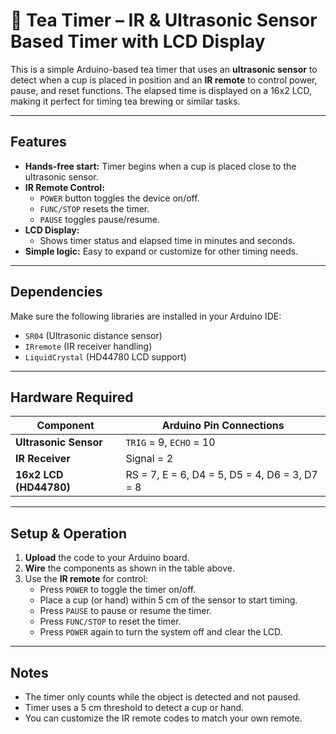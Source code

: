 # 🍵 Tea Timer – IR & Ultrasonic Sensor Based Timer with LCD Display

This is a simple Arduino-based tea timer that uses an **ultrasonic sensor** to detect when a cup is placed in position and an **IR remote** to control power, pause, and reset functions. The elapsed time is displayed on a 16x2 LCD, making it perfect for timing tea brewing or similar tasks.

---

## Features

- **Hands-free start:** Timer begins when a cup is placed close to the ultrasonic sensor.
- **IR Remote Control:**
  - `POWER` button toggles the device on/off.
  - `FUNC/STOP` resets the timer.
  - `PAUSE` toggles pause/resume.
- **LCD Display:**
  - Shows timer status and elapsed time in minutes and seconds.
- **Simple logic:** Easy to expand or customize for other timing needs.

---

## Dependencies

Make sure the following libraries are installed in your Arduino IDE:

- `SR04` (Ultrasonic distance sensor)
- `IRremote` (IR receiver handling)
- `LiquidCrystal` (HD44780 LCD support)

---

## Hardware Required

| Component              | Arduino Pin Connections         |
|------------------------|----------------------------------|
| **Ultrasonic Sensor**  | `TRIG` = 9, `ECHO` = 10          |
| **IR Receiver**        | Signal = 2                       |
| **16x2 LCD (HD44780)** | RS = 7, E = 6, D4 = 5, D5 = 4, D6 = 3, D7 = 8 |

---

## Setup & Operation

1. **Upload** the code to your Arduino board.
2. **Wire** the components as shown in the table above.
3. Use the **IR remote** for control:
   - Press `POWER` to toggle the timer on/off.
   - Place a cup (or hand) within 5 cm of the sensor to start timing.
   - Press `PAUSE` to pause or resume the timer.
   - Press `FUNC/STOP` to reset the timer.
   - Press `POWER` again to turn the system off and clear the LCD.

---

## Notes

- The timer only counts while the object is detected and not paused.
- Timer uses a 5 cm threshold to detect a cup or hand.
- You can customize the IR remote codes to match your own remote.

